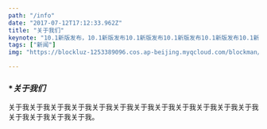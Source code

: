 ```yaml
---
path: "/info"
date: "2017-07-12T17:12:33.962Z"
title: "关于我们"
keynote: "10.1新版发布，10.1新版发布10.1新版发布10.1新版发布10.1新版发布10.1新版发布10.1新版发布10.1新版发布10.1新版发布10.1新版发布10.1新版发布10.1新版发布10.1新版发布10.1新版发布10.1新版发布10.1新版发布10.1新版发布10.1新版发布"
tags: ["新闻"]
img: "https://blockluz-1253389096.cos.ap-beijing.myqcloud.com/blockman/094252.jpg"

---
```


### **关于我们*
关于我关于我关于我关于我关于我关于我关于我关于我关于我关于我关于我关于我关于我关于我关于我关于我。


